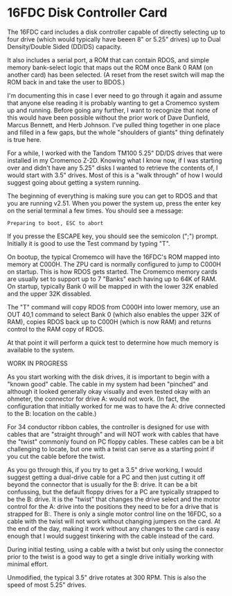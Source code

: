 # 16FDC Disk Controller Card

The 16FDC card includes a disk controller capable of directly selecting up to four drive (which would typically have beeen 8" or 5.25" drives) up to Dual Density/Double Sided (DD/DS) capacity.

It also includes a serial port, a ROM that can contain RDOS, and simple memory bank-select logic that maps out the ROM once Bank 0 RAM (on another card) has been selected. (A reset from the reset switch will map the ROM back in and take the user to BDOS.)

I'm documenting this in case I ever need to go through it again and assume that anyone else reading it is probably wanting to get a Cromemco system up and running. Before going any further, I want to recognize that none of this would have been possible without the prior work of Dave Dunfield, Marcus Bennett, and Herb Johnson. I've pulled thing together in one place and filled in a few gaps, but the whole "shoulders of giants" thing definately is true here.

For a while, I worked with the Tandom TM100 5.25" DD/DS drives that were installed in my Cromemco Z-2D. Knowing what I know now, if I was starting over and didn't have any 5.25" disks I wanted to retrieve the contents of, I would start with 3.5" drives. Most of this is a "walk through" of how I would suggest going about getting a system running.

The beginning of everything is making sure you can get to RDOS and that you are running v2.51. When you power the system up, press the enter key on the serial terminal a few times. You should see a message:

`Preparing to boot, ESC to abort`

If you presse the ESCAPE key, you should see the semicolon (";") prompt. Initially it is good to use the Test command by typing "T".

On bootup, the typical Cromemco will have the 16FDC's ROM mapped into memory at C000H. The ZPU card is normally configured to jump to C000H on startup. This is how RDOS gets started. The Cromemco memory cards are usually set to support up to 7 "Banks" each having up to 64K of RAM. On startup, typically Bank 0 will be mapped in with the lower 32K enabled and the upper 32K dissabled.

The "T" command will copy RDOS from C000H into lower memory, use an OUT 40,1 command to select Bank 0 (which also enables the upper 32K of RAM), copies RDOS back up to C000H (which is now RAM) and returns control to the RAM copy of RDOS.

At that point it will perform a quick test to determine how much memory is available to the system.

WORK IN PROGRESS

As you start working with the disk drives, it is important to begin with a "known good" cable. The cable in my system had been "pinched" and although it looked generally okay visually and even tested okay with an ohmeter, the connector for drive A: would not work. (In fact, the configuration that initially worked for me was to have the A: drive connected to the B: location on the cable.)

For 34 conductor ribbon cables, the controller is designed for use with cables that are "straight through" and will NOT work with cables that have the "twist" commonly found on PC floppy cables. These cables can be a bit challenging to locate, but one with a twist can serve as a starting point if you cut the cable before the twist.

As you go through this, if you try to get a 3.5" drive working, I would suggest getting a dual-drive cable for a PC and then just cutting it off beyond the connector that is usually for the B: drive. It can be a bit confussing, but the default floppy drives for a PC are typically strapped to be the B: drive. It is the "twist" that changes the drive select and the motor control for the A: drive into the positions they need to be for a drive that is strapped for B:. There is only a single motor control line on the 16FDC, so a cable with the twist will not work without changing jumpers on the card. At the end of the day, making it work without any changes to the card is easy enough that I would suggest tinkering with the cable instead of the card.

During initial testing, using a cable with a twist but only using the connector prior to the twist is a good way to get a single drive initially working with minimal effort.


Unmodified, the typical 3.5" drive rotates at 300 RPM. This is also the speed of most 5.25" drives.

